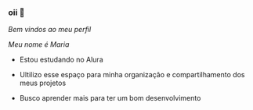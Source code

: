 ### oii 💟

 *Bem vindos ao meu perfil*

 _Meu nome é Maria_

- Estou estudando no Alura

- Ultilizo esse espaço para minha organização e compartilhamento dos meus projetos

- Busco aprender mais para ter um bom desenvolvimento

  
